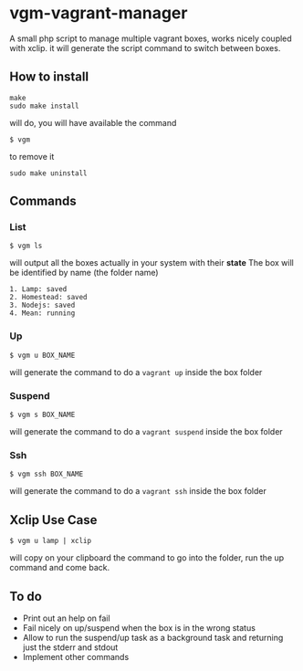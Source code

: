 # vgm-vagrant-manager
A small php script to manage multiple vagrant boxes, works nicely coupled with xclip. it will generate the script command to switch between boxes.

## How to install
```
make
sudo make install
```
will do, you will have available the command 
```
$ vgm 
```

to remove it
```
sudo make uninstall
```

## Commands
### List

```
$ vgm ls
```
will output all the boxes actually in your system with their **state**
The box will be identified by name (the folder name)
```
1. Lamp: saved
2. Homestead: saved
3. Nodejs: saved
4. Mean: running
```

### Up

```
$ vgm u BOX_NAME
```
will generate the command to do a ```vagrant up``` inside the box folder

### Suspend

```
$ vgm s BOX_NAME
```
will generate the command to do a ```vagrant suspend``` inside the box folder

### Ssh

```
$ vgm ssh BOX_NAME
```
will generate the command to do a ```vagrant ssh``` inside the box folder

## Xclip Use Case
```
$ vgm u lamp | xclip
```
will copy on your clipboard the command to go into the folder, run the up command and come back.


## To do
- Print out an help on fail
- Fail nicely on up/suspend when the box is in the wrong status
- Allow to run the suspend/up task as a background task and returning just the stderr and stdout
- Implement other commands
